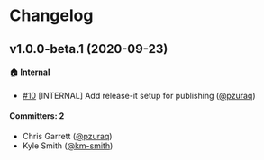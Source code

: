 # Changelog

## v1.0.0-beta.1 (2020-09-23)

#### :house: Internal
* [#10](https://github.com/pzuraq/ember-argument-types/pull/10) [INTERNAL] Add release-it setup for publishing ([@pzuraq](https://github.com/pzuraq))

#### Committers: 2
- Chris Garrett ([@pzuraq](https://github.com/pzuraq))
- Kyle Smith ([@km-smith](https://github.com/km-smith))


